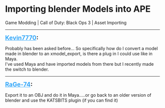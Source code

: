 # Importing blender Models into APE
Game Modding | Call of Duty: Black Ops 3 | Asset Importing

---
<strong style="font-size: 1.4em;"><span style="text-decoration: underline;text-decoration-color: #34a7f9;"><span style="color:#34a7f9;">Kevin7770</span></span>:</strong>

<p>Probably has been asked before... So specifically how do I convert a model made in blender to an xmodel_export, is there a plug in I could use like in Maya.<br />I&#39;ve used Maya and have imported models from there but I recently made the switch to blender.</p>

---
<strong style="font-size: 1.4em;"><span style="text-decoration: underline;text-decoration-color: #34a7f9;"><span style="color:#34a7f9;">RaGe-74</span></span>:</strong>

<p>Export it to an OBJ and do it in Maya.....or go back to an older version of blender and use the KATSBITS plugin (if you can find it)</p>
